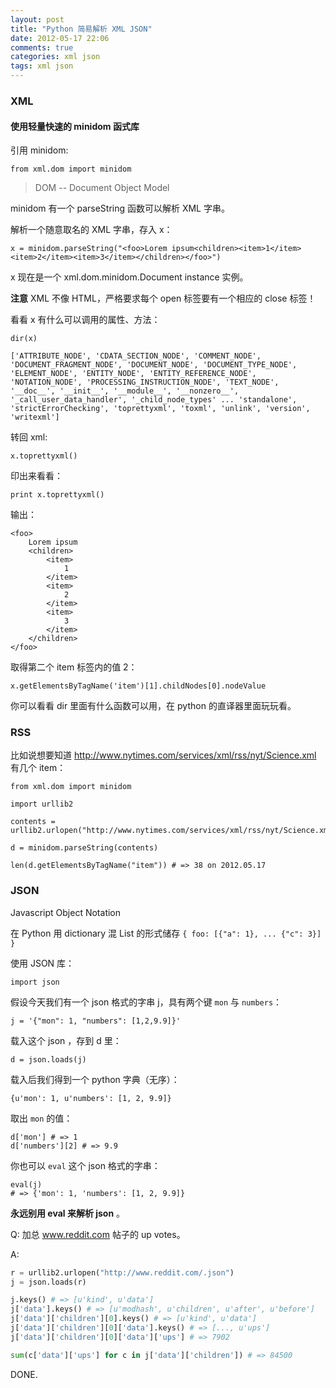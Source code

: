 ```yaml
---
layout: post
title: "Python 简易解析 XML JSON"
date: 2012-05-17 22:06
comments: true
categories: xml json
tags: xml json
---
```


### XML

#### 使用轻量快速的 minidom 函式库

引用 minidom:

	from xml.dom import minidom

> DOM -- Document Object Model

minidom 有一个 parseString 函数可以解析 XML 字串。

<!--more-->

解析一个随意取名的 XML 字串，存入 x：

	x = minidom.parseString("<foo>Lorem ipsum<children><item>1</item><item>2</item><item>3</item></children></foo>")

x 现在是一个 xml.dom.minidom.Document instance 实例。

**注意** XML 不像 HTML，严格要求每个 open 标签要有一个相应的 close 标签！

看看 x 有什么可以调用的属性、方法：

	dir(x)

	['ATTRIBUTE_NODE', 'CDATA_SECTION_NODE', 'COMMENT_NODE', 'DOCUMENT_FRAGMENT_NODE', 'DOCUMENT_NODE', 'DOCUMENT_TYPE_NODE', 'ELEMENT_NODE', 'ENTITY_NODE', 'ENTITY_REFERENCE_NODE', 'NOTATION_NODE', 'PROCESSING_INSTRUCTION_NODE', 'TEXT_NODE', '__doc__', '__init__', '__module__', '__nonzero__', '_call_user_data_handler', '_child_node_types' ... 'standalone', 'strictErrorChecking', 'toprettyxml', 'toxml', 'unlink', 'version', 'writexml']

转回 xml:

	x.toprettyxml()

印出来看看：

	print x.toprettyxml()

输出：

	<foo>
		Lorem ipsum
		<children>
			<item>
				1
			</item>
			<item>
				2
			</item>
			<item>
				3
			</item>
		</children>
	</foo>

取得第二个 item 标签内的值 2：

	x.getElementsByTagName('item')[1].childNodes[0].nodeValue

你可以看看 dir 里面有什么函数可以用，在 python 的直译器里面玩玩看。

### RSS

比如说想要知道 http://www.nytimes.com/services/xml/rss/nyt/Science.xml 有几个 item：

	from xml.dom import minidom

	import urllib2

	contents = urllib2.urlopen("http://www.nytimes.com/services/xml/rss/nyt/Science.xml").read()

	d = minidom.parseString(contents)

	len(d.getElementsByTagName("item")) # => 38 on 2012.05.17

### JSON

Javascript Object Notation

在 Python 用 dictionary 混 List 的形式储存 `{ foo: [{"a": 1}, ... {"c": 3}] }`

使用 JSON 库：

	import json

假设今天我们有一个 json 格式的字串 j，具有两个键 `mon` 与 `numbers`：

	j = '{"mon": 1, "numbers": [1,2,9.9]}'

载入这个 json ，存到 d 里：

	d = json.loads(j)

载入后我们得到一个 python 字典（无序）：

	{u'mon': 1, u'numbers': [1, 2, 9.9]}

取出 `mon` 的值：

	d['mon'] # => 1
	d['numbers'][2] # => 9.9

你也可以 `eval` 这个 json 格式的字串：

	eval(j)
	# => {'mon': 1, 'numbers': [1, 2, 9.9]}

**永远别用 eval 来解析 json** 。

Q: 加总 www.reddit.com 帖子的 up votes。

A:

```python
r = urllib2.urlopen("http://www.reddit.com/.json")
j = json.loads(r)

j.keys() # => [u'kind', u'data']
j['data'].keys() # => [u'modhash', u'children', u'after', u'before']
j['data']['children'][0].keys() # => [u'kind', u'data']
j['data']['children'][0]['data'].keys() # => [..., u'ups']
j['data']['children'][0]['data']['ups'] # => 7902

sum(c['data']['ups'] for c in j['data']['children']) # => 84500
```

DONE.
